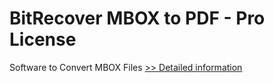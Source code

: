 # BitRecover MBOX to PDF - Pro License
Software to Convert MBOX Files
[>> Detailed information](https://secure.shareit.com/shareit/product.html?productid=300810662&affiliateid=200057808)
